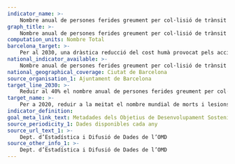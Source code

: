 ```yaml
---
indicator_name: >-
    Nombre anual de persones ferides greument per col·lisió de trànsit
graph_title: >-
    Nombre anual de persones ferides greument per col·lisió de trànsit
computation_units: Nombre Total
barcelona_target: >-
    Per al 2030, una dràstica reducció del cost humà provocat pels accidents de trànsit 
national_indicator_available: >-
    Nombre anual de persones ferides greument per col·lisió de trànsit
national_geographical_coverage: Ciutat de Barcelona
source_organisation_1: Ajuntament de Barcelona
target_line_2030: >-
    Reduir al 40% el nombre anual de persones ferides greument per col·lisió de trànsit respecte als valors del 2015: Menys de 120
target_name: >-
    Per a 2020, reduir a la meitat el nombre mundial de morts i lesions causats per accidents de trànsit
indicator_definition:
goal_meta_link_text: Metadades dels Objetius de Desenvolupament Sostenible de les Nacions Unides (pdf 894kB)
source_periodicity_1: Dades disponibles cada any
source_url_text_1: >-
    Dept. d’Estadística i Difusió de Dades de l’OMD  
source_other_info_1: >-
    Dept. d’Estadística i Difusió de Dades de l’OMD 
---
```

